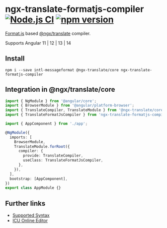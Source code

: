 # ngx-translate-formatjs-compiler [![Node.js CI](https://github.com/stefanseeger/ngx-translate-formatjs-compiler/actions/workflows/node.js.yml/badge.svg)](https://github.com/stefanseeger/ngx-translate-formatjs-compiler/actions/workflows/node.js.yml) [![npm version](https://badge.fury.io/js/ngx-translate-formatjs-compiler.svg)](https://badge.fury.io/js/ngx-translate-formatjs-compiler)

[Format.js](https://formatjs.io/) based [@ngx/translate](https://github.com/ngx-translate/core) compiler.

Supports Angular 11 | 12 | 13 | 14

## Install

`npm i --save intl-messageformat @ngx-translate/core ngx-translate-formatjs-compiler`

## Integration in @ngx/translate/core

```ts
import { NgModule } from '@angular/core';
import { BrowserModule } from '@angular/platform-browser';
import { TranslateCompiler, TranslateModule } from '@ngx-translate/core';
import { TranslateFormatJsCompiler } from 'ngx-translate-formatjs-compiler';

import { AppComponent } from './app';

@NgModule({
  imports: [
    BrowserModule,
    TranslateModule.forRoot({
      compiler: {
        provide: TranslateCompiler,
        useClass: TranslateFormatJsCompiler,
      },
    }),
  ],
  bootstrap: [AppComponent],
})
export class AppModule {}
```

## Further links

- [Supported Syntax](https://formatjs.io/docs/core-concepts/icu-syntax)
- [ICU Online Editor](https://format-message.github.io/icu-message-format-for-translators/editor.html)
